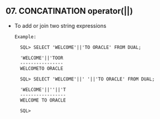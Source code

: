 ## 07. CONCATINATION operator(||)

- To add or join two string expressions
 

      Example: 
      
        SQL> SELECT 'WELCOME'||'TO ORACLE' FROM DUAL;

        'WELCOME'||'TOOR
        ----------------
        WELCOMETO ORACLE

        SQL> SELECT 'WELCOME'||' '||'TO ORACLE' FROM DUAL;

        'WELCOME'||''||'T
        -----------------
        WELCOME TO ORACLE

        SQL>
